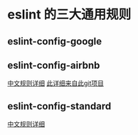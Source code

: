 # eslint 的三大通用规则

## eslint-config-google

## eslint-config-airbnb
[中文规则详细](./eslint-airbnb细则.md)
[此详细来自此git项目](https://github.com/sivan/javascript-style-guide)


## eslint-config-standard

[中文规则详细](https://standardjs.com/rules-zhcn.html)